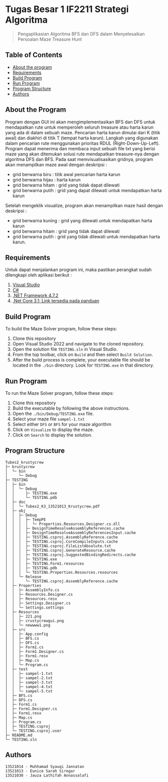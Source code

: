# Tugas Besar 1 IF2211 Strategi Algoritma
> Pengaplikasian Algoritma BFS dan DFS dalam Menyelesaikan Persoalan Maze Treasure Hunt


## Table of Contents
* [About the program](#about-the-program)
* [Requirements](#requirements)
* [Build Program](#build-program)
* [Run Program](#run-program)
* [Program Structure](#program-structure)
* [Authors](#authors)


## About the Program
Program dengan GUI ini akan mengimplementasikan BFS dan DFS untuk mendapatkan rute untuk memperoleh seluruh treasure atau harta karun yang ada di dalam sebuah maze. Pencarian harta karun dimulai dari K (titik awal) dan diakhiri di titik T (tempat harta karun). Langkah yang digunakan dalam pencarian rute menggunakan prioritas RDUL (Right-Down-Up-Left). Program dapat menerima dan membaca input sebuah file txt yang berisi maze yang akan ditemukan solusi rute mendapatkan treasure-nya dengan algoritma DFS dan BFS. Pada saat memvisualisasikan gridnya, program akan menampilkan maze awal dengan deskripsi :
 - grid berwarna biru : titik awal pencarian harta karun
 - grid berwarna hijau : harta karun
 - grid berwarna hitam : grid yang tidak dapat dilewati
 - grid berwarna putih  : grid yang dapat dilewati untuk mendapatkan harta karun

Setelah mengeklik visualize, program akan menampilkan maze hasil dengan deskripsi :

 - grid berwarna kuning  : grid yang dilewati untuk mendapatkan harta karun
 - grid berwarna hitam :  grid yang tidak dapat dilewati
 - grid berwarna putih : grid yang tidak dilewati untuk mendapatkan harta karun.


## Requirements
Untuk dapat menjalankan program ini, maka pastikan perangkat sudah dilengkapi oleh aplikasi berikut :

1. [Visual Studio](https://visualstudio.microsoft.com/)
2. [C#](https://www.microsoft.com/en-us/download/details.aspx?id=7029)
3. [.NET Framework 4.7.2](https://dotnet.microsoft.com/en-us/download/dotnet-framework/net472)
4. [.Net Core 3.1: Link tersedia pada panduan](https://docs.google.com/document/d/1Ym2KomFPLIG_KAbm3A0bnhw4_XQAsOKzpTa70IgnLNU/edit#)


## Build Program
To build the Maze Solver program, follow these steps:

1. Clone this repository
2. Open Visual Studio 2022 and navigate to the cloned repository.
3. Open the solution file `TESTING.sln` in Visual Studio.
4. From the top toolbar, click on `Build` and then select `Build Solution`.
5. After the build process is complete, your executable file should be located in the `./bin` directory. Look for `TESTING.exe` in that directory.

## Run Program
To run the Maze Solver program, follow these steps:

1. Clone this repository
2. Build the executable by following the above instructions.
3. Open the `./bin/Debug/TESTING.exe` file.
4. Select your maze file `sampel-1.txt`
5. Select either `DFS` or `BFS` for your maze algorithm
6. Click on `Visualize` to display the maze.
7. Click on `Search` to display the solution.


## Program Structure
```
Tubes2_krustycrew                                           
├─ krustycrew                                               
│  └─ bin                                                   
│     └─ Debug                                              
├─ TESTING                                                  
│  ├─ bin                                                   
│  │  └─ Debug                                              
│  │     ├─ TESTING.exe                                     
│  │     └─ TESTING.pdb                                     
│  ├─ doc                                                   
│  │  └─ Tubes2_K3_13521013_Krustycrew.pdf                  
│  ├─ obj                                                   
│  │  ├─ Debug                                              
│  │  │  ├─ TempPE                                          
│  │  │  │  └─ Properties.Resources.Designer.cs.dll         
│  │  │  ├─ DesignTimeResolveAssemblyReferences.cache       
│  │  │  ├─ DesignTimeResolveAssemblyReferencesInput.cache  
│  │  │  ├─ TESTING.csproj.AssemblyReference.cache          
│  │  │  ├─ TESTING.csproj.CoreCompileInputs.cache          
│  │  │  ├─ TESTING.csproj.FileListAbsolute.txt             
│  │  │  ├─ TESTING.csproj.GenerateResource.cache           
│  │  │  ├─ TESTING.csproj.SuggestedBindingRedirects.cache  
│  │  │  ├─ TESTING.exe                                     
│  │  │  ├─ TESTING.Form1.resources                         
│  │  │  ├─ TESTING.pdb                                     
│  │  │  └─ TESTING.Properties.Resources.resources          
│  │  └─ Release                                            
│  │     └─ TESTING.csproj.AssemblyReference.cache          
│  ├─ Properties                                            
│  │  ├─ AssemblyInfo.cs                                    
│  │  ├─ Resources.Designer.cs                              
│  │  ├─ Resources.resx                                     
│  │  ├─ Settings.Designer.cs                               
│  │  └─ Settings.settings                                  
│  ├─ Resources                                             
│  │  ├─ 221.png                                            
│  │  ├─ crustycrewgui.png                                  
│  │  └─ newwww1.png                                        
│  ├─ src                                                   
│  │  ├─ App.config                                         
│  │  ├─ BFS.cs                                             
│  │  ├─ DFS.cs                                             
│  │  ├─ Form1.cs                                           
│  │  ├─ Form1.Designer.cs                                  
│  │  ├─ Form1.resx                                         
│  │  ├─ Map.cs                                             
│  │  └─ Program.cs                                         
│  ├─ test                                                  
│  │  ├─ sampel-1.txt                                       
│  │  ├─ sampel-2.txt                                       
│  │  ├─ sampel-3.txt                                       
│  │  ├─ sampel-4.txt                                       
│  │  └─ sampel-5.txt                                       
│  ├─ BFS.cs                                                
│  ├─ DFS.cs                                                
│  ├─ Form1.cs                                              
│  ├─ Form1.Designer.cs                                     
│  ├─ Form1.resx                                            
│  ├─ Map.cs                                                
│  ├─ Program.cs                                            
│  ├─ TESTING.csproj                                        
│  └─ TESTING.csproj.user                                   
├─ README.md                                                
└─ TESTING.sln                                              

```                                      


## Authors
```
13521014 - Muhhamad Syauqi Jannatan
13521013 - Eunice Sarah Siregar	
13521030 - Jauza Lathifah Annassalafi
```